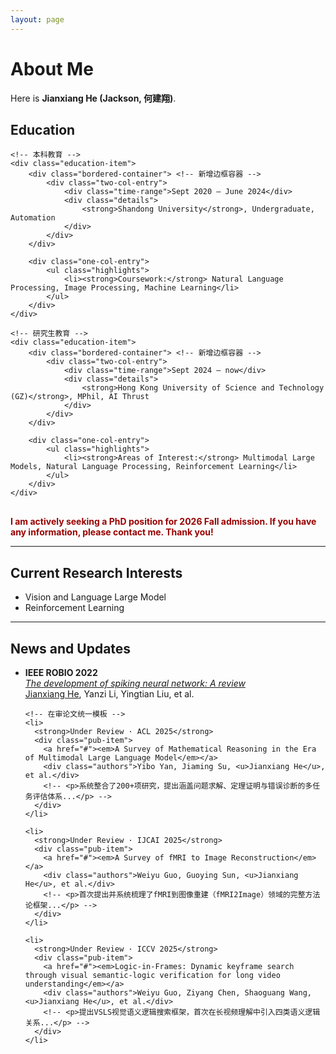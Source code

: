 ```yaml
---
layout: page
---
```


# About Me

<!-- <img src="https://caihanlin.com/caihanlin.jpg" class="floatpic"> -->

Here is **Jianxiang He (Jackson, 何建翔)**.<br>
<div class="education-section">
    <h2>Education</h2>

    <!-- 本科教育 -->
    <div class="education-item">
        <div class="bordered-container"> <!-- 新增边框容器 -->
            <div class="two-col-entry">
                <div class="time-range">Sept 2020 – June 2024</div>
                <div class="details">
                    <strong>Shandong University</strong>, Undergraduate, Automation
                </div>
            </div>
        </div>
        
        <div class="one-col-entry">
            <ul class="highlights">
                <li><strong>Coursework:</strong> Natural Language Processing, Image Processing, Machine Learning</li>
            </ul>
        </div>
    </div>

    <!-- 研究生教育 -->
    <div class="education-item">
        <div class="bordered-container"> <!-- 新增边框容器 -->
            <div class="two-col-entry">
                <div class="time-range">Sept 2024 – now</div>
                <div class="details">
                    <strong>Hong Kong University of Science and Technology (GZ)</strong>, MPhil, AI Thrust
                </div>
            </div>
        </div>
        
        <div class="one-col-entry">
            <ul class="highlights">
                <li><strong>Areas of Interest:</strong> Multimodal Large Models, Natural Language Processing, Reinforcement Learning</li>
            </ul>
        </div>
    </div>
</div>

<style>
.bordered-container {
    border: 1px solid #e0e0e0;
    border-radius: 8px;
    padding: 12px;
    margin-bottom: 10px;
    background: #f9f9f9;
}

.education-section {
    margin-bottom: 30px;
}

.two-col-entry {
    display: flex;
}

.time-range {
    width: 20%;
    font-weight: 500;
    color: #666;
}

.details {
    width: 80%;
    color: #333;
}

.one-col-entry {
    margin-bottom: 20px;
}

.highlights {
    margin: 8px 0;
    padding-left: 25px;
}

.highlights li {
    margin-bottom: 6px;
}
</style>

**<font color="#990000">I am actively seeking a PhD position for 2026 Fall admission. If you have any information, please contact me. Thank you!</font>**

---

## Current Research Interests

- Vision and Language Large Model
- Reinforcement Learning

<!-- My current research focuses on practical problems that artificial intelligence faces in real life. My interests are on the Machine Learning and its applications in Industrial IoT. In a word, advanced technologies like ML and IoT positively influence the life of everybody.  I wish to devote my talent to this meaningful cause and bring well-being to society. -->

---

## News and Updates
<div class="publications">
  <!-- <h2>Publications</h2> -->
  <ul class="timeline">
    <!-- 已发表论文 -->
    <li>
      <strong>IEEE ROBIO 2022</strong>
      <div class="pub-item">
        <a href="#"><em>The development of spiking neural network: A review</em></a>
        <div class="authors"><u>Jianxiang He</u>, Yanzi Li, Yingtian Liu, et al.</div>
        <!-- <p>系统综述了脉冲神经网络（SNN）的四大核心模块（神经元模型、编码方法、网络架构与学习算法），对比了Hodgkin-Huxley、LIF等模型的生物解释性与计算效率...</p> -->
      </div>
    </li>

    <!-- 在审论文统一模板 -->
    <li>
      <strong>Under Review · ACL 2025</strong>
      <div class="pub-item">
        <a href="#"><em>A Survey of Mathematical Reasoning in the Era of Multimodal Large Language Model</em></a>
        <div class="authors">Yibo Yan, Jiaming Su, <u>Jianxiang He</u>, et al.</div>
        <!-- <p>系统整合了200+项研究，提出涵盖问题求解、定理证明与错误诊断的多任务评估体系...</p> -->
      </div>
    </li>

    <li>
      <strong>Under Review · IJCAI 2025</strong>
      <div class="pub-item">
        <a href="#"><em>A Survey of fMRI to Image Reconstruction</em></a>
        <div class="authors">Weiyu Guo, Guoying Sun, <u>Jianxiang He</u>, et al.</div>
        <!-- <p>首次提出并系统梳理了fMRI到图像重建（fMRI2Image）领域的完整方法论框架...</p> -->
      </div>
    </li>

    <li>
      <strong>Under Review · ICCV 2025</strong>
      <div class="pub-item">
        <a href="#"><em>Logic-in-Frames: Dynamic keyframe search through visual semantic-logic verification for long video understanding</em></a>
        <div class="authors">Weiyu Guo, Ziyang Chen, Shaoguang Wang, <u>Jianxiang He</u>, et al.</div>
        <!-- <p>提出VSLS视觉语义逻辑搜索框架，首次在长视频理解中引入四类语义逻辑关系...</p> -->
      </div>
    </li>
  </ul>
</div>


<br>

